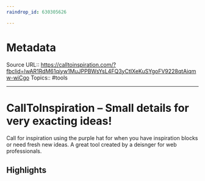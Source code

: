 ```yaml
---
raindrop_id: 630305626

---
```


# Metadata
Source URL:: https://calltoinspiration.com/?fbclid=IwAR1RdM61qiyw1MuJPPBWsYsL4FQ3yCtIXeKuSYgoFV9228qtAiqmw-wiCgo
Topics:: #tools

---
# CallToInspiration – Small details for very exacting ideas!

Call for inspiration using the purple hat for when you have inspiration blocks or need fresh new ideas. A great tool created by a deisnger for web professionals.

## Highlights
